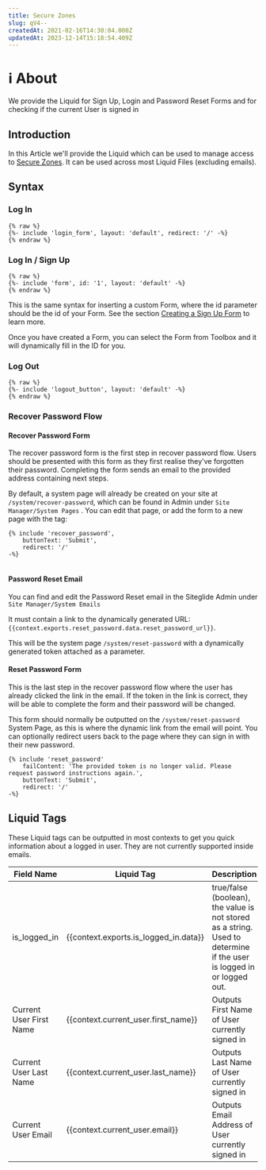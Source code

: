 ```yaml
---
title: Secure Zones
slug: qV4--
createdAt: 2021-02-16T14:30:04.000Z
updatedAt: 2023-12-14T15:18:54.409Z
---
```


# ℹ️ About

We provide the Liquid for Sign Up, Login and Password Reset Forms and for checking if the current User is signed in

## Introduction

In this Article we'll provide the Liquid which can be used to manage access to [Secure Zones](../quickstart-secure-zones.md). It can be used across most Liquid Files (excluding emails).

## Syntax

### Log In

```liquid
{% raw %}
{%- include 'login_form', layout: 'default', redirect: '/' -%}
{% endraw %}

```

### Log In / Sign Up

```liquid
{% raw %}
{%- include 'form', id: '1', layout: 'default' -%}
{% endraw %}

```

This is the same syntax for inserting a custom Form, where the id parameter should be the id of your Form. See the section [Creating a Sign Up Form](../../../../crm/quickstart-crm.md#2-adding-a-sign-up-form) to learn more.

Once you have created a Form, you can select the Form from Toolbox and it will dynamically fill in the ID for you.

### Log Out

```liquid
{% raw %}
{%- include 'logout_button', layout: 'default' -%}
{% endraw %}

```

### Recover Password Flow

#### Recover Password Form

The recover password form is the first step in recover password flow. Users should be presented with this form as they first realise they've forgotten their password. Completing the form sends an email to the provided address containing next steps.

By default, a system page will already be created on your site at `/system/recover-password`, which can be found in Admin under `Site Manager/System Pages` . You can edit that page, or add the form to a new page with the tag:

```liquid
{% include 'recover_password',
	buttonText: 'Submit',
	redirect: '/'
-%}


```

#### Password Reset Email

You can find and edit the Password Reset email in the Siteglide Admin under `Site Manager/System Emails`

It must contain a link to the dynamically generated URL: `{{context.exports.reset_password.data.reset_password_url}}`.

This will be the system page `/system/reset-password` with a dynamically generated token attached as a parameter.

#### Reset Password Form

This is the last step in the recover password flow where the user has already clicked the link in the email. If the token in the link is correct, they will be able to complete the form and their password will be changed.

This form should normally be outputted on the `/system/reset-password` System Page, as this is where the dynamic link from the email will point. You can optionally redirect users back to the page where they can sign in with their new password.

```liquid
{% include 'reset_password'
	failContent: 'The provided token is no longer valid. Please request password instructions again.',
	buttonText: 'Submit',
	redirect: '/'
-%}
```

## Liquid Tags

These Liquid tags can be outputted in most contexts to get you quick information about a logged in user. They are not currently supported inside emails.

| **Field Name**          | **Liquid Tag**                            | **Description**                                                                                                      |
| ----------------------- | ----------------------------------------- | -------------------------------------------------------------------------------------------------------------------- |
| is\_logged\_in          | \{{context.exports.is\_logged\_in.data\}} | true/false (boolean), the value is not stored as a string. Used to determine if the user is logged in or logged out. |
| Current User First Name | \{{context.current\_user.first\_name\}}   | Outputs First Name of User currently signed in                                                                       |
| Current User Last Name  | \{{context.current\_user.last\_name\}}    | Outputs Last Name of User currently signed in                                                                        |
| Current User Email      | \{{context.current\_user.email\}}         | Outputs Email Address of User currently signed in                                                                    |
